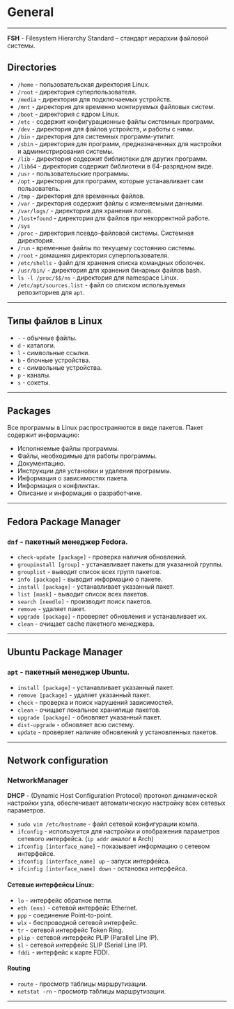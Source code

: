# General
***

**FSH** - Filesystem Hierarchy Standard – стандарт иерархии файловой системы.
## Directories
- `/home` - пользовательская директория Linux.
- `/root` - директория суперпользователя.
- `/media` - директория для подключаемых устройств.
- `/mnt` - директория для временно монтируемых файловых систем.
- `/boot` - директория с ядром Linux.
- `/etc` - содержит конфигурационные файлы системных программ.
- `/dev` - директория для файлов устройств, и работы с ними.
- `/bin` - директория для системных программ-утилит. 
- `/sbin` - директория для программ, предназначенных для настройки и администрирования системы.
- `/lib` - директория содержит библиотеки для других программ.
- `/lib64` - директория содержит библиотеки в 64-разрядном виде.
- `/usr` - пользовательские программы.
- `/opt` - директория для программ, которые устанавливает сам пользователь.
- `/tmp` - директория для временных файлов.
- `/var` - директория содержит файлы с изменяемыми данными.
- `/var/logs/` - директория для хранения логов.
- `/lost+found` - директория для файлов при некорректной работе.
- `/sys`
- `/proc` - директория псевдо-файловой системы. Системная директория.
- `/run` - временные файлы по текущему состоянию системы.
- `/root` - домашняя директория суперпользователя.
- `/etc/shells` - файл для хранения списка командных оболочек.
- `/usr/bin/` - директория для хранения бинарных файлов bash.
- `ls -l /proc/$$/ns` - директория для namespace Linux.
- `/etc/apt/sources.list` - файл  со списком используемых репозиториев для `apt`.
***
## Типы файлов в Linux
- `-` - обычные файлы.
- `d` - каталоги.
- `l`  - символьные ссылки.
- `b` - блочные устройства.
- `c` - символьные устройства.
- `p` - каналы.
- `s` - сокеты.
***
## Packages
Все программы в Linux распространяются в виде пакетов.
Пакет содержит информацию:
- Исполняемые файлы программы.
- Файлы, необходимые для работы программы.
- Документацию.
- Инструкции для установки и удаления программы.
- Информация о зависимостях пакета.
- Информация о конфликтах.
- Описание и информация о разработчике.
***
## Fedora Package Manager
### `dnf` - пакетный менеджер Fedora.
- `check-update [package]` - проверка наличия обновлений.
- `groupinstall [group]` - устанавливает пакеты для указанной группы.
- `grouplist` - выводит список всех групп пакетов.
- `info [package]` - выводит информацию о пакете.
- `install [package]` - устанавливает указанный пакет.
- `list [mask]` - выводит список всех пакетов.
- `search [needle]` - производит поиск пакетов.
- `remove` - удаляет пакет.
- `upgrade [package]` - проверяет обновления и устанавливает их.
- `clean` - очищает cache пакетного менеджера.
***
## Ubuntu Package Manager
### `apt` - пакетный менеджер Ubuntu.
- `install [package]` - устанавливает указанный пакет.
- `remove [package]` - удаляет указанный пакет.
- `check` - проверка и поиск нарушений зависимостей.
- `clean` - очищает локальное хранилище пакетов.
- `upgrade [package]` - обновляет указанный пакет.
- `dist-upgrade` - обновляет всю систему.
- `update` - проверяет наличие обновлений у установленных пакетов.
***
## Network configuration
### NetworkManager
**DHCP** - (Dynamic Host Configuration Protocol) протокол динамической настройки узла, обеспечивает автоматическую настройку всех сетевых параметров.
- `sudo vim /etc/hostname` - файл сетевой конфигурации компа.
- `ifconfig` - используется для настройки и отображения параметров сетевого интерфейса. (`ip addr` аналог в Arch)
- `ifconfig [interface_name]` - показывает информацию о сетевом интерфейсе.
- `ifconfig [interface_name] up` - запуск интерфейса.
- `ifcinfig [interface_name] down` - остановка интерфейса.
#### Сетевые интерфейсы Linux:
- `lo` - интерфейс обратное петли.
- `eth (ens)` - сетевой интерфейс Ethernet.
- `ppp` - соединение Point-to-point.
- `wlx` - беспроводной сетевой интерфейс.
- `tr` - сетевой интерфейс Token Ring.
- `plip` - сетевой интерфейс PLIP (Parallel Line IP).
- `sl` - сетевой интерфейс SLIP (Serial Line IP).
- `fddi` -  интерфейс к карте FDDI.
#### Routing
- `route` - просмотр таблицы маршрутизации.
- `netstat -rn` - просмотр таблицы маршрутизации.
***
